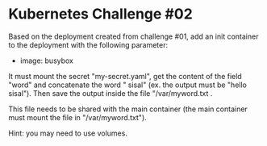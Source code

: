 # Kubernetes Challenge #02

Based on the deployment created from challenge #01, add an init container to the deployment with the following parameter:
- image: busybox

It must mount the secret "my-secret.yaml", get the content of the field "word" and concatenate the word " sisal" (ex. the output must be "hello sisal"). Then save the output inside the file "/var/myword.txt .

This file needs to be shared with the main container (the main container must mount the file in "/var/myword.txt").

Hint: you may need to use volumes.

